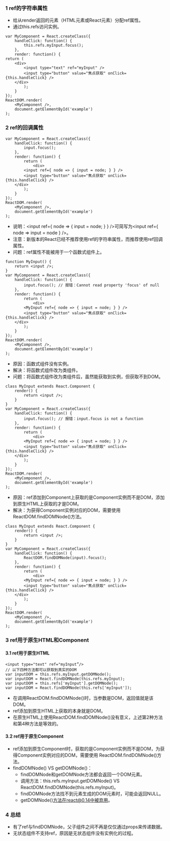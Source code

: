 ### 1 ref的字符串属性
* 给从render返回的元素（HTML元素或React元素）分配ref属性。
* 通过this.refs访问实例。
```
var MyComponent = React.createClass({
    handleClick: function() {
        this.refs.myInput.focus();
    },
    render: function() {
return (
    <div>
        <input type="text" ref="myInput" />
        <input type="button" value="焦点获取" onClick={this.handleClick} />
    </div>
        );
    }
});
ReactDOM.render(
    <MyComponent />,
    document.getElementById('example')
);
```

### 2 ref的回调属性
```
var MyComponent = React.createClass({
    handleClick: function() {
        input.focus();
    },
    render: function() {
        return (
            <div>
        <input ref={ node => { input = node; } } />
        <input type="button" value="焦点获取" onClick={this.handleClick} />
    </div>
        );
    }
});
ReactDOM.render(
    <MyComponent />,
    document.getElementById('example')
);
```
* 说明：<input ref={ node => { input = node; } } />可简写为<input ref={ node => input = node } />。
* 注意：新版本的React已经不推荐使用ref的字符串属性，而推荐使用ref回调属性。
* 问题：ref属性不能被用于一个函数式组件上。
```
function MyInput() {
    return <input />;
}
var MyComponent = React.createClass({
    handleClick: function() {
        input.focus(); // 报错：Cannot read property 'focus' of null
    },
    render: function() {
        return (
            <div>
        <MyInput ref={ node => { input = node; } } />
        <input type="button" value="焦点获取" onClick={this.handleClick} />
    </div>
        );
    }
});
ReactDOM.render(
    <MyComponent />,
    document.getElementById('example')
);
```
* 原因：函数式组件没有实例。
* 解决：将函数式组件改为类组件。
* 问题：将函数式组件改为类组件后，虽然能获取到实例，但获取不到DOM。
```
class MyInput extends React.Component {
    render() {
        return <input />;
    }
}
var MyComponent = React.createClass({
    handleClick: function() {
        input.focus(); // 报错：input.focus is not a function
    },
    render: function() {
        return (
            <div>
        <MyInput ref={ node => { input = node; } } />
        <input type="button" value="焦点获取" onClick={this.handleClick} />
    </div>
        );
    }
});
ReactDOM.render(
    <MyComponent />,
    document.getElementById('example')
);
```
* 原因：ref添加到Component上获取的是Component实例而不是DOM，添加到原生HTML上获取的才是DOM。
* 解决：为获得Component实例对应的DOM，需要使用 ReactDOM.findDOMNode()方法。
```
class MyInput extends React.Component {
    render() {
        return <input />;
    }
}
var MyComponent = React.createClass({
    handleClick: function() {
        ReactDOM.findDOMNode(input).focus();
    },
    render: function() {
        return (
            <div>
        <MyInput ref={ node => { input = node; } } />
        <input type="button" value="焦点获取" onClick={this.handleClick} />
    </div>
        );
    }
});
ReactDOM.render(
    <MyComponent />,
    document.getElementById('example')
);
```

### 3 ref用于原生HTML和Component
#### 3.1 ref用于原生HTML
```
<input type="text" ref="myInput”/>
// 以下四种方法都可以获取到真实的DOM
var inputDOM = this.refs.myInput.getDOMNode();
var inputDOM = React.findDOMNode(this.refs.myInput);
var inputDOM = this.refs['myInput'].getDOMNode();
var inputDOM = React.findDOMNode(this.refs['myInput']);
```
* 在调用ReactDOM.findDOMNode()时，当参数是DOM，返回值就是该DOM。
* ref添加到原生HTML上获取的本身就是DOM。
* 在原生HTML上使用ReactDOM.findDOMNode()没有意义，上述第2种方法和第4种方法是等效的。

#### 3.2 ref用于原生Component
* ref添加到原生Component时，获取的是Component实例而不是DOM，为获得Component实例对应的DOM，需要使用 ReactDOM.findDOMNode()方法。
* findDOMNode() VS getDOMNode()：
    * findDOMNode和getDOMNode方法都会返回一个DOM元素。
    * 调用方法：this.refs.myInput.getDOMNode() VS ReactDOM.findDOMNode(this.refs.myInput)。
    * findDOMNode方法找不到元素生成的DOM元素时，可能会返回NULL。
    * getDOMNode()方法在react@0.14中被弃用。

### 4 总结
* 有了ref与findDOMNode，父子组件之间不再是仅仅通过props来传递数据。
* 无状态组件不支持ref，原因是无状态组件没有实例化的过程。
